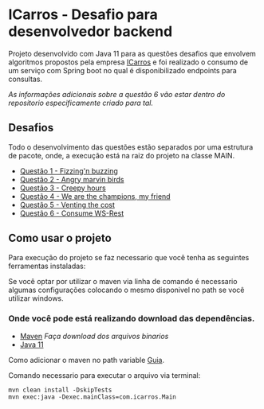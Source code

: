 # ICarros - Desafio para desenvolvedor backend

Projeto desenvolvido com Java 11 para as questões desafios que envolvem algoritmos propostos pela empresa [ICarros](https://www.icarros.com.br/principal/index.jsp) e foi realizado o consumo de um serviço com Spring boot no qual é disponibilizado endpoints para consultas.

*As informações adicionais sobre a questão 6 vão estar dentro do repositorio especificamente criado para tal.*
## Desafios

Todo o desenvolvimento das questões estão separados por uma estrutura de pacote, onde, a execução está na raiz do projeto na classe MAIN.

- [Questão 1 - Fizzing'n buzzing](https://github.com/Erickson-Eng/icarros-desafio/blob/main/src/main/java/com/icarros/questao1/FizzBuzz.java)
- [Questão 2 - Angry marvin birds](https://github.com/Erickson-Eng/icarros-desafio/blob/main/src/main/java/com/icarros/questao2/Marvin.java)
- [Questão 3 - Creepy hours](https://github.com/Erickson-Eng/icarros-desafio/blob/main/src/main/java/com/icarros/questao3/CreepyHour.java)
- [Questão 4 - We are the champions, my friend](https://github.com/Erickson-Eng/icarros-desafio/blob/main/src/main/java/com/icarros/questao4/WeAreTheChampions.java)
- [Questão 5 - Venting the cost](https://github.com/Erickson-Eng/icarros-desafio/blob/main/src/main/java/com/icarros/questao5/VentingTheCosts.sql)
- [Questão 6 - Consume WS-Rest](https://github.com/Erickson-Eng/icarros)

## Como usar o projeto

Para execução do projeto se faz necessario que você tenha as seguintes ferramentas instaladas:

Se você optar por utilizar o maven via linha de comando é necessario algumas configurações colocando o mesmo disponivel no path se você utilizar windows.

### Onde você pode está realizando download das dependências.
- [Maven](https://maven.apache.org/download.cgi) *Faça download dos arquivos binarios*
- [Java 11](https://openjdk.java.net/install/)

Como adicionar o maven no path variable [Guia](https://stackoverflow.com/questions/45119595/how-to-add-maven-to-the-path-variable).

Comando necessario para executar o arquivo via terminal:
```
mvn clean install -DskipTests
mvn exec:java -Dexec.mainClass=com.icarros.Main
```
